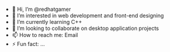 - 👋 Hi, I’m @redhatgamer
- 👀 I’m interested in web development and front-end designing
- 🌱 I’m currently learning C++
- 💞️ I’m looking to collaborate on desktop application projects
- 📫 How to reach me: Email
- ⚡ Fun fact: ...

<!---
redhatgamer/redhatgamer is a ✨ special ✨ repository because its `README.md` (this file) appears on your GitHub profile.
You can click the Preview link to take a look at your changes.
--->
